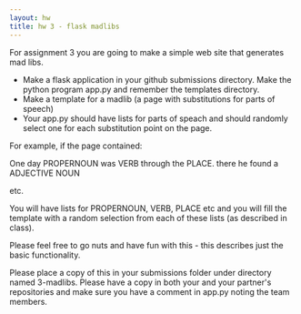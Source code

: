 ```yaml
---
layout: hw
title: hw 3 - flask madlibs
---
```


For assignment 3 you are going to make a simple web site that generates mad libs.

 * Make a flask application in your github submissions directory. Make the python program app.py and remember the templates directory.
 * Make a template for a madlib (a page with substitutions for parts of speech)
 * Your app.py should have lists for parts of speach and should randomly select one for each substitution point on the page.

For example, if the page contained:

One day PROPERNOUN was VERB through the PLACE. there he found a ADJECTIVE NOUN

etc.

You will have lists for PROPERNOUN, VERB, PLACE etc and you will fill the template with a random selection from each of these lists (as described in class).

Please feel free to go nuts and have fun with this - this describes just the basic functionality.

Please place a copy of this in your submissions folder under directory named 3-madlibs. Please have a copy in both your and your partner's repositories and make sure you have a comment in app.py noting the team members.

